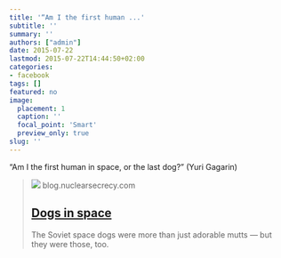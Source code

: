 ```yaml
---
title: '“Am I the first human ...'
subtitle: ''
summary: ''
authors: ["admin"]
date: 2015-07-22
lastmod: 2015-07-22T14:44:50+02:00
categories:
- facebook
tags: []
featured: no
image:
  placement: 1
  caption: ''
  focal_point: 'Smart'
  preview_only: true
slug: ''
---
```

“Am I the first human in space, or the last dog?” (Yuri Gagarin)﻿
> [![](https://blog.nuclearsecrecy.com/wp-content/uploads/2015/06/Laika-1957-matchbox-three.jpg)](http://blog.nuclearsecrecy.com/2015/06/26/dogs-in-space/)
> blog.nuclearsecrecy.com
> ## [Dogs in space](http://blog.nuclearsecrecy.com/2015/06/26/dogs-in-space/)
>
>The Soviet space dogs were more than just adorable mutts — but they were those, too.

